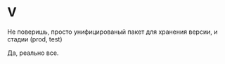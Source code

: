 # V

Не поверишь, просто унифицированый пакет для хранения версии, и стадии (prod, test)

Да, реально все.